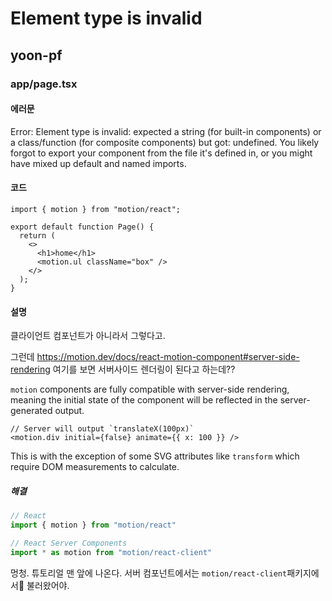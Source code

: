 # Element type is invalid
## yoon-pf
### app/page.tsx
#### 에러문
Error: Element type is invalid: expected a string (for built-in components) or a class/function (for composite components) but got: undefined. You likely forgot to export your component from the file it's defined in, or you might have mixed up default and named imports.
#### 코드
```tsx
import { motion } from "motion/react";

export default function Page() {
  return (
    <>
      <h1>home</h1>
      <motion.ul className="box" />
    </>
  );
}

```
#### 설명
클라이언트 컴포넌트가 아니라서 그렇다고.

그런데 https://motion.dev/docs/react-motion-component#server-side-rendering 여기를 보면 서버사이드 렌더링이 된다고 하는데??

`motion` components are fully compatible with server-side rendering, meaning the initial state of the component will be reflected in the server-generated output.
```tsx
// Server will output `translateX(100px)`
<motion.div initial={false} animate={{ x: 100 }} />
```

This is with the exception of some SVG attributes like `transform` which require DOM measurements to calculate.
##### 해결
```ts
// React
import { motion } from "motion/react"

// React Server Components
import * as motion from "motion/react-client"
```
멍청. 튜토리얼 맨 앞에 나온다. 서버 컴포넌트에서는 `motion/react-client`패키지에서 불러왔어야.
